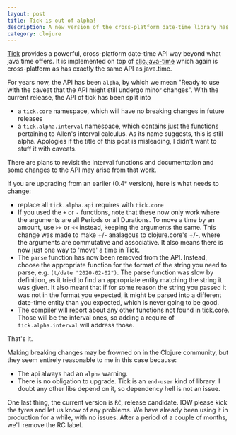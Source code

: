 ```yaml
---
layout: post
title: Tick is out of alpha!
description: A new version of the cross-platform date-time library has been released
category: clojure
---
```


[Tick](https://github.com/juxt/tick) provides a powerful, cross-platform date-time API way beyond what 
java.time offers. It is implemented on top of [cljc.java-time](https://github.com/henryw374/cljc.java-time) which again is
cross-platform as has exactly the same API as java.time.

For years now, the API has been `alpha`, by which we mean "Ready to use with the caveat that the API might still 
undergo minor changes". With the current release, the API of tick has been split into 

* a `tick.core` namespace, which will have no breaking changes in future releases
* a `tick.alpha.interval` namespace, which contains just the functions pertaining to Allen's interval
calculus. As its name suggests, this is still alpha. Apologies if the title of this post is misleading, I didn't 
want to stuff it with caveats.

There are plans to revisit the interval functions and documentation and some changes to the API may
arise from that work.

If you are upgrading from an earlier (0.4* version), here is what needs to change:

* replace all `tick.alpha.api` requires with `tick.core`
* If you used the `+` or `-` functions, note that these now only work where the arguments are all
Periods or all Durations. To move a time by an amount, use `>>` or `<<` instead, keeping the arguments the same. 
This change was made to make +/- analagous to clojure.core's +/-, where the arguments are commutative and
associative. It also means there is now just one way to 'move' a time in Tick.
* The `parse` function has now been removed from the API. Instead, choose the appropriate function for the 
format of the string you need to parse, e.g. `(t/date "2020-02-02")`. The parse function was slow by 
definition, as it tried to find an appropriate entity matching the string it was given. It also meant
 that if
for some reason the string you passed it was not in the format you expected, it might be parsed into
a different date-time entity than you expected, which is never going to be good.
* The compiler will report about any other functions not found in tick.core. Those will be the interval ones,
so adding a require of `tick.alpha.interval` will address those.

That's it. 

Making breaking changes may be frowned on in the Clojure community, but they seem entirely reasonable
to me in this case because:

* The api always had an `alpha` warning.
* There is no obligation to upgrade. Tick is an `end-user` kind of library: I doubt any other libs
depend on it, so dependency hell is not an issue.

One last thing, the current version is `RC`, release candidate. IOW please kick the tyres and let us
know of any problems. We have already been using it in production for a while, with no issues. After a 
period of a couple of months, we'll remove the RC label.  

 




